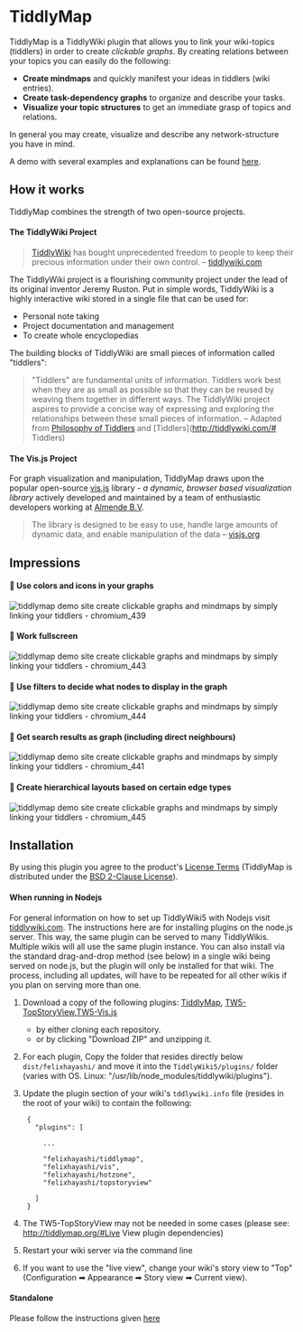 TiddlyMap
=====================================================================

TiddlyMap is a TiddlyWiki plugin that allows you to link your wiki-topics (tiddlers) in order to create *clickable graphs*. By creating relations between your topics you can easily do the following:

* **Create mindmaps** and quickly manifest your ideas in tiddlers (wiki entries).
* **Create task-dependency graphs** to organize and describe your tasks.
* **Visualize your topic structures** to get an immediate grasp of topics and relations.

In general you may create, visualize and describe any network-structure you have in mind.

A demo with several examples and explanations can be found [here](http://tiddlymap.org).

How it works
---------------------------------------------------------------------

TiddlyMap combines the strength of two open-source projects.

#### The TiddlyWiki Project

> [TiddlyWiki](http://tiddlywiki.com/) has bought unprecedented freedom to people to keep their precious information under their own control.
> – [tiddlywiki.com]([http://tiddlywiki.com]/#TiddlyWiki)

The TiddlyWiki project is a flourishing community project under the lead of its original inventor Jeremy Ruston. Put in simple words, TiddlyWiki is a highly interactive wiki stored in a single file that can be used for:

* Personal note taking
* Project documentation and management
* To create whole encyclopedias

The building blocks of TiddlyWiki are small pieces of information called "tiddlers":

> "Tiddlers" are fundamental units of information. Tiddlers work best when they are as small as possible so that they can be reused by weaving them together in different ways. The TiddlyWiki project aspires to provide a concise way of expressing and exploring the relationships between these small pieces of information.
> –  Adapted from [Philosophy of Tiddlers](http://tiddlywiki.com/#Philosophy%20of%20Tiddlers) and [Tiddlers](http://tiddlywiki.com/#
Tiddlers)

#### The Vis.js Project

For graph visualization and manipulation, TiddlyMap draws upon the popular open-source [vis.js](http://visjs.org/) library - *a dynamic, browser based visualization library* actively developed and maintained by a team of enthusiastic developers working at [Almende B.V](|http://almende.com).

> The library is designed to be easy to use, handle large amounts of dynamic data, and enable manipulation of the data
> – [visjs.org](|http://visjs.org/)

Impressions
---------------------------------------------------------------------

#### :paperclip: Use colors and icons in your graphs

![tiddlymap demo site create clickable graphs and mindmaps by simply linking your tiddlers - chromium_439](https://cloud.githubusercontent.com/assets/4307137/5756039/85fc17ba-9cab-11e4-914e-e2176af1af15.png)

#### :paperclip: Work fullscreen

![tiddlymap demo site create clickable graphs and mindmaps by simply linking your tiddlers - chromium_443](https://cloud.githubusercontent.com/assets/4307137/5755990/09d15308-9cab-11e4-8bf0-d9bd6c5a0c4f.png)

#### :paperclip: Use filters to decide what nodes to display in the graph

![tiddlymap demo site create clickable graphs and mindmaps by simply linking your tiddlers - chromium_444](https://cloud.githubusercontent.com/assets/4307137/5756086/317535c2-9cac-11e4-99e6-6f048f512e6b.png)

#### :paperclip: Get search results as graph (including direct neighbours)

![tiddlymap demo site create clickable graphs and mindmaps by simply linking your tiddlers - chromium_441](https://cloud.githubusercontent.com/assets/4307137/5756022/60369244-9cab-11e4-880a-41ca63663c89.png)

#### :paperclip: Create hierarchical layouts based on certain edge types

![tiddlymap demo site create clickable graphs and mindmaps by simply linking your tiddlers - chromium_445](https://cloud.githubusercontent.com/assets/4307137/5756112/7966e902-9cac-11e4-838c-788393843814.png)

Installation
---------------------------------------------------------------------

By using this plugin you agree to the product's [License Terms](https://github.com/felixhayashi/TW5-TiddlyMap/blob/master/LICENSE) (TiddlyMap is distributed under the [BSD 2-Clause License](http://opensource.org/licenses/BSD-2-Clause)).

#### When running in Nodejs

For general information on how to set up TiddlyWiki5 with Nodejs visit [tiddlywiki.com](http://tiddlywiki.com). The instructions here are for installing plugins on the node.js server.  This way, the same plugin can be served to many TiddlyWikis.  Multiple wikis will all use the same plugin instance.  You can also install via the standard drag-and-drop method (see below) in a single wiki being served on node.js, but the plugin will only be installed for that wiki.  The process, including all updates, will have to be repeated for all other wikis if you plan on serving more than one.

1. Download a copy of the following plugins: [TiddlyMap](https://github.com/felixhayashi/TW5-TiddlyMap), [TW5-TopStoryView](https://github.com/felixhayashi/TW5-TopStoryView),[TW5-Vis.js](https://github.com/felixhayashi/TW5-Vis.js)
    * by either cloning each repository.
    * or by clicking "Download ZIP" and unzipping it.
2. For each plugin, Copy the folder that resides directly below `dist/felixhayashi/` and move it into the `TiddlyWiki5/plugins/` folder (varies with OS.  Linux: "/usr/lib/node_modules/tiddlywiki/plugins").
3. Update the plugin section of your wiki's `tddlywiki.info` file (resides in the root of your wiki) to contain the following:

        {
          "plugins": [
            
            ...
            
            "felixhayashi/tiddlymap",
            "felixhayashi/vis",
            "felixhayashi/hotzone",
            "felixhayashi/topstoryview"
            
          ]
        }
4. The TW5-TopStoryView may not be needed in some cases (please see: http://tiddlymap.org/#Live View plugin dependencies)
5. Restart your wiki server via the command line
6. If you want to use the "live view", change your wiki's story view to "Top" (Configuration ➡ Appearance ➡ Story view ➡ Current view).

#### Standalone

Please follow the instructions given [here](http://felixhayashi.github.io/TW5-TiddlyMap/index.html#How%20to%20install%20TiddlyMap%3F)
